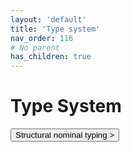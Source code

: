 ```yaml
---
layout: 'default'
title: 'Type system'
nav_order: 116
# No parent
has_children: true
---
```


# Type System
<button class="btn btn-outline" href="/type-system/structural-nominal-typing.md">Structural nominal typing ></button>
